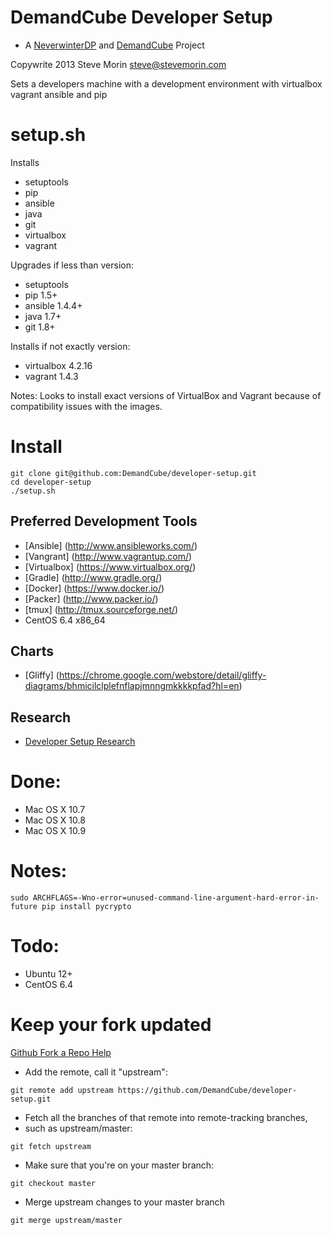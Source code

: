 DemandCube Developer Setup
====
- A [NeverwinterDP](https://github.com/DemandCube/NeverwinterDP) and [DemandCube](https://github.com/DemandCube) Project

Copywrite 2013 Steve Morin <steve@stevemorin.com>

Sets a developers machine with a development environment with virtualbox vagrant ansible and pip

setup.sh
====
Installs
- setuptools
- pip
- ansible
- java
- git
- virtualbox
- vagrant

Upgrades if less than version: 
- setuptools
- pip 1.5+
- ansible 1.4.4+
- java 1.7+
- git 1.8+

Installs if not exactly version:
- virtualbox 4.2.16
- vagrant 1.4.3

Notes: Looks to install exact versions of VirtualBox and Vagrant because of compatibility issues with the images.

Install
====
```
git clone git@github.com:DemandCube/developer-setup.git
cd developer-setup
./setup.sh
```

Preferred Development Tools
----
- [Ansible] (http://www.ansibleworks.com/)
- [Vangrant] (http://www.vagrantup.com/)
- [Virtualbox] (https://www.virtualbox.org/)
- [Gradle] (http://www.gradle.org/)
- [Docker] (https://www.docker.io/)
- [Packer] (http://www.packer.io/)
- [tmux] (http://tmux.sourceforge.net/)
- CentOS 6.4 x86_64

Charts
----
- [Gliffy] (https://chrome.google.com/webstore/detail/gliffy-diagrams/bhmicilclplefnflapjmnngmkkkkpfad?hl=en)

Research
----
- [Developer Setup Research](RESEARCH.md)

Done:
====
- Mac OS X 10.7
- Mac OS X 10.8
- Mac OS X 10.9

Notes:
====
`sudo ARCHFLAGS=-Wno-error=unused-command-line-argument-hard-error-in-future pip install pycrypto`

Todo:
====
- Ubuntu 12+
- CentOS 6.4


Keep your fork updated
====
[Github Fork a Repo Help](https://help.github.com/articles/fork-a-repo)


- Add the remote, call it "upstream":

```
git remote add upstream https://github.com/DemandCube/developer-setup.git
```
- Fetch all the branches of that remote into remote-tracking branches,
- such as upstream/master:

```
git fetch upstream
```
- Make sure that you're on your master branch:

```
git checkout master
```
- Merge upstream changes to your master branch

```
git merge upstream/master
```

